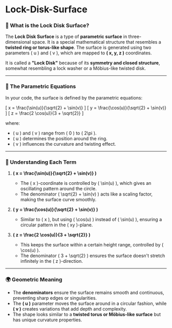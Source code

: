 # Lock-Disk-Surface

### **📌 What is the Lock Disk Surface?**  
The **Lock Disk Surface** is a type of **parametric surface** in three-dimensional space. It is a special mathematical structure that resembles a **twisted ring or torus-like shape**. The surface is generated using two parameters \( u \) and \( v \), which are mapped to **\( x, y, z \)** coordinates.

It is called a **"Lock Disk"** because of its **symmetry and closed structure**, somewhat resembling a lock washer or a Möbius-like twisted disk.

---

### **📜 The Parametric Equations**
In your code, the surface is defined by the parametric equations:

\[
x = \frac{\sin(u)}{\sqrt{2} + \sin(v)}
\]
\[
y = \frac{\cos(u)}{\sqrt{2} + \sin(v)}
\]
\[
z = \frac{2 \cos(u)}{3 + \sqrt{2}}
\]

where:  
- \( u \) and \( v \) range from \( 0 \) to \( 2\pi \).  
- \( u \) determines the position around the ring.  
- \( v \) influences the curvature and twisting effect.

---

### **🧠 Understanding Each Term**
1. **\( x = \frac{\sin(u)}{\sqrt{2} + \sin(v)} \)**  
   - The \( x \)-coordinate is controlled by \( \sin(u) \), which gives an oscillating pattern around the circle.
   - The denominator \( \sqrt{2} + \sin(v) \) acts like a scaling factor, making the surface curve smoothly.

2. **\( y = \frac{\cos(u)}{\sqrt{2} + \sin(v)} \)**  
   - Similar to \( x \), but using \( \cos(u) \) instead of \( \sin(u) \), ensuring a circular pattern in the \( xy \)-plane.

3. **\( z = \frac{2 \cos(u)}{3 + \sqrt{2}} \)**  
   - This keeps the surface within a certain height range, controlled by \( \cos(u) \).
   - The denominator \( 3 + \sqrt{2} \) ensures the surface doesn't stretch infinitely in the \( z \)-direction.

---

### **🌍 Geometric Meaning**
- The **denominators** ensure the surface remains smooth and continuous, preventing sharp edges or singularities.  
- The **\( u \)** parameter moves the surface around in a circular fashion, while **\( v \)** creates variations that add depth and complexity.  
- The shape looks similar to a **twisted torus or Möbius-like surface** but has unique curvature properties.
